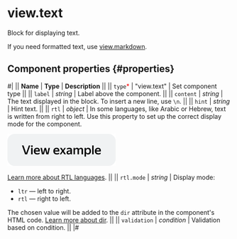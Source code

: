 # view.text

Block for displaying text.

If you need formatted text, use [view.markdown](view.markdown.md).

## Component properties {#properties}

#|
|| **Name** | **Type** | **Description** ||
|| `type`<span style="color: red">\*</span> | "view.text" | Set component type ||
|| `label` | _string_ | Label above the component. ||
|| `content` | _string_ | The text displayed in the block. To insert a new line, use `\n`. ||
|| `hint` | _string_ | Hint text. ||
|| `rtl` | _object_ | In some languages, like Arabic or Hebrew, text is written from right to left. Use this property to set up the correct display mode for the component.

[![image](../_images/buttons/view-example.svg)](https://clck.ru/amHA8)

[Learn more about RTL languages](https://www.w3.org/International/questions/qa-scripts). ||
|| `rtl.mode` | _string_ | Display mode:

- `ltr` — left to right.
- `rtl` — right to left.

The chosen value will be added to the `dir` attribute in the component's HTML code. [Learn more about dir](https://www.w3.org/International/questions/qa-html-dir). ||
|| `validation` | _condition_ | Validation based on condition. ||
|#
